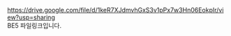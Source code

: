 https://drive.google.com/file/d/1keR7XJdmvhGxS3v1pPx7w3Hn06EokpIr/view?usp=sharing
</br>
BE5 파일링크입니다.
